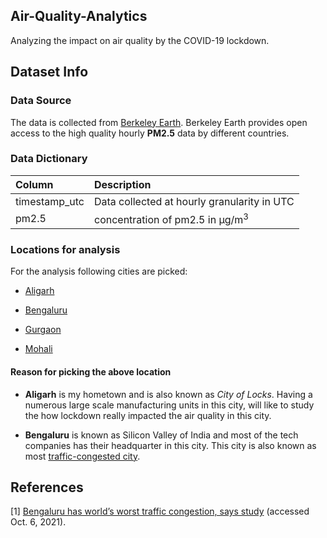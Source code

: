 ## Air-Quality-Analytics

Analyzing the impact on air quality by the COVID-19 lockdown.

## Dataset Info

### Data Source

The data is collected from [Berkeley Earth](http://berkeleyearth.org). Berkeley Earth provides open access to the high quality hourly **PM2.5** data by different countries.

### Data Dictionary

| Column        | Description                                 |
|:--------------|:--------------------------------------------|
| timestamp_utc | Data collected at hourly granularity in UTC |
| pm2.5         | concentration of pm2.5 in μg/m<sup>3</sup>  |


### Locations for analysis

For the analysis following cities are picked:

* [Aligarh](https://en.wikipedia.org/wiki/Aligarh)

* [Bengaluru](https://en.wikipedia.org/wiki/Bangalore)

* [Gurgaon](https://en.wikipedia.org/wiki/Gurgaon)

* [Mohali](https://en.wikipedia.org/wiki/Mohali)

#### Reason for picking the above location

* **Aligarh** is my hometown and is also known as _City of Locks_. Having a numerous large scale manufacturing units in this city, will like to study the how lockdown really impacted the air quality in this city.

* **Bengaluru** is known as Silicon Valley of India and most of the tech companies has their headquarter in this city. This city is also known as most [traffic-congested city](https://timesofindia.indiatimes.com/city/bengaluru/bengaluru-has-worlds-worst-traffic-congestion-says-study/articleshow/73753146.cms).

## References

[1] [Bengaluru has world’s worst traffic congestion, says study](https://timesofindia.indiatimes.com/city/bengaluru/bengaluru-has-worlds-worst-traffic-congestion-says-study/articleshow/73753146.cms) (accessed Oct. 6, 2021).
